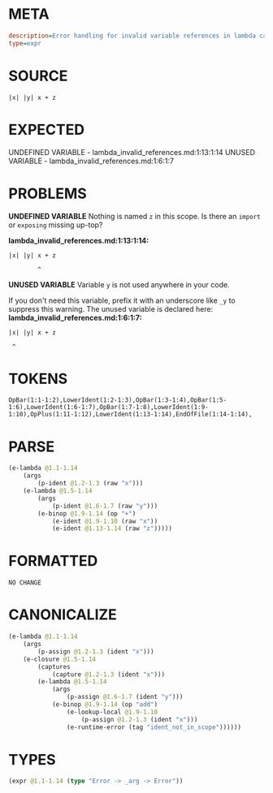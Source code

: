 # META
~~~ini
description=Error handling for invalid variable references in lambda captures
type=expr
~~~
# SOURCE
~~~roc
|x| |y| x + z
~~~
# EXPECTED
UNDEFINED VARIABLE - lambda_invalid_references.md:1:13:1:14
UNUSED VARIABLE - lambda_invalid_references.md:1:6:1:7
# PROBLEMS
**UNDEFINED VARIABLE**
Nothing is named `z` in this scope.
Is there an `import` or `exposing` missing up-top?

**lambda_invalid_references.md:1:13:1:14:**
```roc
|x| |y| x + z
```
            ^


**UNUSED VARIABLE**
Variable `y` is not used anywhere in your code.

If you don't need this variable, prefix it with an underscore like `_y` to suppress this warning.
The unused variable is declared here:
**lambda_invalid_references.md:1:6:1:7:**
```roc
|x| |y| x + z
```
     ^


# TOKENS
~~~zig
OpBar(1:1-1:2),LowerIdent(1:2-1:3),OpBar(1:3-1:4),OpBar(1:5-1:6),LowerIdent(1:6-1:7),OpBar(1:7-1:8),LowerIdent(1:9-1:10),OpPlus(1:11-1:12),LowerIdent(1:13-1:14),EndOfFile(1:14-1:14),
~~~
# PARSE
~~~clojure
(e-lambda @1.1-1.14
	(args
		(p-ident @1.2-1.3 (raw "x")))
	(e-lambda @1.5-1.14
		(args
			(p-ident @1.6-1.7 (raw "y")))
		(e-binop @1.9-1.14 (op "+")
			(e-ident @1.9-1.10 (raw "x"))
			(e-ident @1.13-1.14 (raw "z")))))
~~~
# FORMATTED
~~~roc
NO CHANGE
~~~
# CANONICALIZE
~~~clojure
(e-lambda @1.1-1.14
	(args
		(p-assign @1.2-1.3 (ident "x")))
	(e-closure @1.5-1.14
		(captures
			(capture @1.2-1.3 (ident "x")))
		(e-lambda @1.5-1.14
			(args
				(p-assign @1.6-1.7 (ident "y")))
			(e-binop @1.9-1.14 (op "add")
				(e-lookup-local @1.9-1.10
					(p-assign @1.2-1.3 (ident "x")))
				(e-runtime-error (tag "ident_not_in_scope"))))))
~~~
# TYPES
~~~clojure
(expr @1.1-1.14 (type "Error -> _arg -> Error"))
~~~
